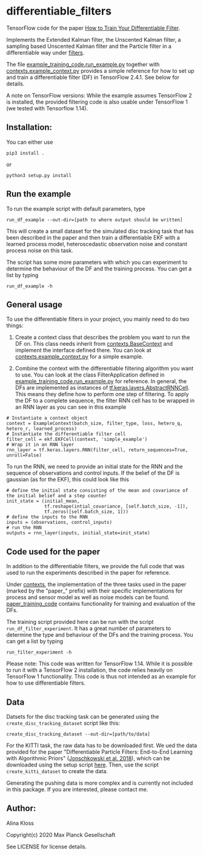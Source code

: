 # differentiable_filters
TensorFlow code for the paper [How to Train Your Differentiable Filter](https://arxiv.org/abs/2012.14313). 

Implements the Extended Kalman filter, the Unscented Kalman filter, a sampling based Unscented Kalman filter and the Particle filter in a differentiable way under [filters](https://github.com/akloss/differentiable_filters/tree/main/differentiable_filters/filters). 

The file [example_training_code.run_example.py](https://github.com/akloss/differentiable_filters/blob/main/differentiable_filters/example_training_code/run_example.py) together with [contexts.example_context.py](https://github.com/akloss/differentiable_filters/blob/main/differentiable_filters/contexts/example_context.py) provides a simple reference for how to set up and train a differentiable filter (DF) in TensorFlow 2.4.1. See below for details.

A note on TensorFlow versions: While the example assumes TensorFlow 2 is installed, the provided filtering code is also usable under TensorFlow 1 (we tested with Tensorflow 1.14). 


## Installation:

You can either use 
```
pip3 install .
```
or 
``` 
python3 setup.py install
```

## Run the example

To run the example script with default parameters, type

```
run_df_example --out-dir=[path to where output should be written] 
```
This will create a small dataset for the simulated disc tracking task that has been described in the paper and then train a differentiable EKF with a learned process model, heteroscedastic observation noise and constant process noise on this task.

The script has some more parameters with which you can experiment to determine the behaviour of the DF and the training process. You can get a list by typing
```
run_df_example -h
```

## General usage

To use the differentiable filters in your project, you mainly need to do two things:

1) Create a context class that describes the problem you want to run the DF on. 
This class needs inherit from [contexts.BaseContext](https://github.com/akloss/differentiable_filters/blob/main/differentiable_filters/contexts/base_context.py) and implement the interface defined there. You can look at [contexts.example_context.py](https://github.com/akloss/differentiable_filters/blob/main/differentiable_filters/contexts/example_context.py) for a simple example.

2) Combine the context with the differentiable filtering algorithm you want to use. You can look at the class FilterApplication defined in [example_training_code.run_example.py](https://github.com/akloss/differentiable_filters/blob/main/differentiable_filters/example_training_code/run_example.py) for reference.
In general, the DFs are implemented as instances of [tf.keras.layers.AbstractRNNCell](https://www.tensorflow.org/api_docs/python/tf/keras/layers/AbstractRNNCell). This means they define how to perform one step of filtering. To apply the DF to a complete sequence, the filter RNN cell has to be wrapped in an RNN layer as you can see in this example
```
# Instantiate a context object
context = ExampleContext(batch_size, filter_type, loss, hetero_q, hetero_r, learned_process)
# Instantiate the differentiable filter cell
filter_cell = ekf.EKFCell(context, 'simple_example')
# Wrap it in an RNN layer
rnn_layer = tf.keras.layers.RNN(filter_cell, return_sequences=True, unroll=False)
```

To run the RNN, we need to provide an initial state for the RNN and the sequence of observations and control inputs. If the belief of the DF is gaussian (as for the EKF), this could look like this
```
# define the initial state consisting of the mean and covariance of the initial belief and a step counter
init_state = (initial_mean,
              tf.reshape(intial_covariance, [self.batch_size, -1]),
              tf.zeros([self.batch_size, 1]))
# define the inputs to the RNN 
inputs = (observations, control_inputs)
# run the RNN
outputs = rnn_layer(inputs, initial_state=init_state)
```


## Code used for the paper

In addition to the differentiable filters, we provide the full code that was used to run the experiments described in the paper for reference.

Under [contexts](https://github.com/akloss/differentiable_filters/tree/main/differentiable_filters/contexts), the implementation of the three tasks used in the paper (marked by the "paper_" prefix) with their specific implementations for process and sensor model as well as noise models can be found. [paper_training_code](https://github.com/akloss/differentiable_filters/tree/main/differentiable_filters/paper_training_code) contains functionality for training and evaluation of the DFs.

The training script provided here can be run with the script `run_df_filter_experiment`. It has a great number of parameters to determine the type and behaviour of the DFs and the training process. You can get a list by typing
```
run_filter_experiment -h
```

Please note: This code was written for TensorFlow 1.14. While it is possible to run it with a TensorFlow 2 installation, the code relies heavily on TensorFlow 1 functionality. This code is thus not intended as an example for how to use differentiable filters. 


## Data

Datsets for the disc tracking task can be generated using the `create_disc_tracking_dataset` script like this:

```
create_disc_tracking_dataset --out-dir=[path/to/data] 
```

For the KITTI task, the raw data has to be downloaded first. We ued the data provided for the paper  "Differentiable Particle Filters: End-to-End Learning with Algorithmic Priors" ([Jonschkowski et al. 2018](https://arxiv.org/pdf/1805.11122.pdf)), which can be downloaded using the setup script [here](https://github.com/tu-rbo/differentiable-particle-filters).
Then, use the script `create_kitti_dataset` to create the data.

Generating the pushing data is more complex and is currently not included in this package. If you are interested, please contact me.


## Author:
Alina Kloss

Copyright(c) 2020 Max Planck Gesellschaft

See LICENSE for license details.
